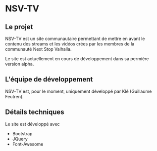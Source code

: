 # NSV-TV

## Le projet
NSV-TV est un site communautaire permettant de mettre en avant le contenu des streams et les vidéos crées par les membres de la communauté Next Stop Valhalla.

Le site est actuellement en cours de développement dans sa permière version alpha.

## L'équipe de développement
NSV-TV est, pour le moment, uniquement développé par Klé (Guillaume Feutren).

## Détails techniques
Le site est développé avec
* Bootstrap
* JQuery
* Font-Awesome